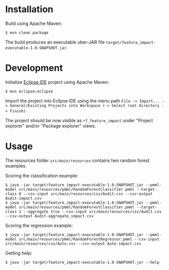 # Installation #

Build using Apache Maven:

```
$ mvn clean package
```

The build produces an executable uber-JAR file `target/feature_impact-executable-1.0-SNAPSHOT.jar`.

# Development #

Initialize [Eclipse IDE](https://www.eclipse.org/ide/) project using Apache Maven:

```
$ mvn eclipse:eclipse
```

Import the project into Eclipse IDE using the menu path `File -> Import... -> General/Existing Projects into Workspace (-> Select root directory -> Finish)`.

The project should be now visible as `rf_feature_impact` under "Project explorer" and/or "Package explorer" views.

# Usage #

The resources folder `src/main/resources` contains two random forest examples.

Scoring the classification example:

```
$ java -jar target/feature_impact-executable-1.0-SNAPSHOT.jar --pmml-model src/main/resources/pmml/RandomForestClassifier.pmml --target-class 0 --csv-input src/main/resources/csv/Audit.csv --csv-output Audit-impact.csv
$ java -jar target/feature_impact-executable-1.0-SNAPSHOT.jar --pmml-model src/main/resources/pmml/RandomForestClassifier.pmml --target-class 1 --aggregate true --csv-input src/main/resources/csv/Audit.csv --csv-output Audit-aggregate_impact.csv
```

Scoring the regression example:

```
$ java -jar target/feature_impact-executable-1.0-SNAPSHOT.jar --pmml-model src/main/resources/pmml/RandomForestRegressor.pmml --csv-input src/main/resources/csv/Auto.csv --csv-output Auto-impact.csv
```

Getting help:

```
$ java -jar target/feature_impact-executable-1.0-SNAPSHOT.jar --help
```
